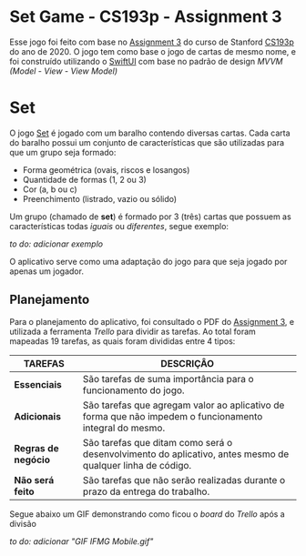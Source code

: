 ﻿# Set Game - CS193p - Assignment 3

Esse jogo foi feito com base no [Assignment 3](https://cs193p.sites.stanford.edu/sites/g/files/sbiybj16636/files/media/file/assignment_3.pdf) do curso de Stanford [CS193p](https://khan.github.io/KaTeX/) do ano de 2020. O jogo tem como base o jogo de cartas de mesmo nome, e foi construído utilizando o [SwiftUI](https://developer.apple.com/documentation/swiftui/) com base no padrão de design *MVVM (Model - View - View Model)*

# Set

O jogo  [Set](https://drive.google.com/file/d/1_h08Fs2-zyuH3m2cDw_2UsVlWCIDDz41/view) é jogado com um baralho contendo diversas cartas. Cada carta do baralho possui um conjunto de características que são utilizadas para que um grupo seja formado:

- Forma geométrica (ovais, riscos e losangos)
- Quantidade de formas (1, 2 ou 3)
- Cor (a, b ou c)
- Preenchimento (listrado, vazio ou sólido)


Um grupo (chamado de **set**) é formado por 3 (três) cartas que possuem as características todas *iguais* ou *diferentes*, segue exemplo:

*to do: adicionar exemplo*


O aplicativo serve como uma adaptação do jogo para que seja jogado por apenas um jogador.

## Planejamento

Para o planejamento do aplicativo, foi consultado o PDF do [Assignment 3](https://cs193p.sites.stanford.edu/sites/g/files/sbiybj16636/files/media/file/assignment_3.pdf), e utilizada a ferramenta *Trello* para dividir as tarefas. Ao total foram mapeadas 19 tarefas, as quais foram divididas entre 4 tipos:

|TAREFAS|DESCRIÇÂO|
|------------------------|----------------------------
|**Essenciais**|São tarefas de suma importância para o funcionamento do jogo.|
|**Adicionais**|São tarefas que agregam valor ao aplicativo de forma que não impedem o funcionamento integral do mesmo.                        
|**Regras de negócio**|São tarefas que ditam como será o desenvolvimento do aplicativo, antes mesmo de qualquer linha de código.
|**Não será feito**|São tarefas que não serão realizadas durante o prazo da entrega do trabalho.|

Segue abaixo um GIF demonstrando como ficou o *board* do *Trello* após a divisão

*to do: adicionar "GIF IFMG Mobile.gif"*
